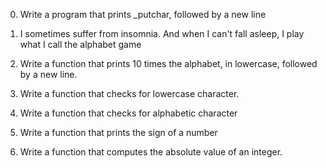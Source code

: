 0. Write a program that prints _putchar, followed by a new line

1. I sometimes suffer from insomnia. And when I can't fall asleep, I play what I call the alphabet game

2. Write a function that prints 10 times the alphabet, in lowercase, followed by a new line.

3. Write a function that checks for lowercase character.

4. Write a function that checks for alphabetic character

5. Write a function that prints the sign of a number

6. Write a function that computes the absolute value of an integer.
